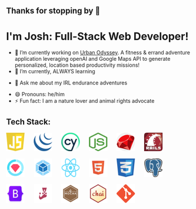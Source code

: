 ## Thanks for stopping by 👋
 # I'm Josh: Full-Stack Web Developer!

- 🔭 I’m currently working on [Urban Odyssey](https://github.com/JBakesale/Urban-Odyssey). A fitness & errand adventure application leveraging openAI and Google Maps API to generate personalized, location based productivity missions! 
- 🌱 I’m currently, ALWAYS learning 
<!-- - 👯 I’m looking to collaborate on anything cutting-edge, AI -->
- 💬 Ask me about my IRL endurance adventures 
<!-- - 📫 How to reach me: Discord: jbakesale -->
- 😄 Pronouns: he/him
- ⚡ Fun fact: I am a nature lover and animal rights advocate

## Tech Stack:

<div style="display: flex; flex-wrap: wrap; gap: 20px;">
    <!-- JavaScript Icon -->
    <img src="./icons/js.png" alt="JavaScript" width="50" height="50" style="margin-right: 5px;"/>
    <!-- jQuery Icon -->
    <img src="./icons/jquery.png" alt="jQuery" width="50" height="50" style="margin-right: 5px;"/>
    <!-- Cypress Icon -->
    <img src="./icons/cypress.jpg" alt="Cypress" width="50" height="50" style="margin-right: 5px;"/>
    <!-- Node.js Icon -->
    <img src="./icons/node.png" alt="Node.js" width="50" height="50" style="margin-right: 5px;"/>
    <!-- Ruby Icon -->
    <img src="./icons/ruby.png" alt="Ruby" width="50" height="50" style="margin-right: 5px;"/>
    <!-- Rails Icon -->
    <img src="./icons/rails.jpg" alt="Rails" width="50" height="50" style="margin-right: 5px;"/>
    <!-- RSpec Icon -->
    <img src="./icons/rspec.png" alt="RSpec" width="50" height="50" style="margin-right: 5px;"/>
    <!-- Webpack Icon -->
    <img src="./icons/webpack.png" alt="Webpack" width="50" height="50" style="margin-right: 5px;"/>
    <!-- React Icon -->
    <img src="./icons/react.png" alt="React" width="50" height="50" style="margin-right: 5px;"/>
    <!-- HTML Icon -->
    <img src="./icons/html.png" alt="HTML" width="50" height="50" style="margin-right: 5px;"/>
    <!-- CSS Icon -->
    <img src="./icons/css.jpg" alt="CSS" width="50" height="50" style="margin-right: 5px;"/>
    <!-- PostgreSQL Icon -->
    <img src="./icons/postgresql.png" alt="PostgreSQL" width="50" height="50" style="margin-right: 5px;"/>
    <!-- Bootstrap Icon -->
    <img src="./icons/bootstrap.jpg" alt="Bootstrap" width="50" height="50" style="margin-right: 5px;"/>
    <!-- Jest Icon -->
    <img src="./icons/jest.png" alt="Jest" width="50" height="50" style="margin-right: 5px;"/>
    <!-- Mocha Icon -->
    <img src="./icons/mocha.png" alt="Mocha" width="50" height="50" style="margin-right: 5px;"/>
    <!-- Chai Icon -->
    <img src="./icons/chai.jpg" alt="Chai" width="50" height="50" style="margin-right: 5px;"/>
    <!-- Git Icon -->
    <img src="./icons/git.png" alt="Git" width="50" height="50" style="margin-right: 5px;"/>
</div>
